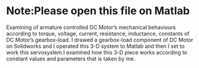 # Note:Please open this file on Matlab
Examining of armature controlled DC Motor’s mechanical behaviours according to torque, voltage, current, resistance, inductance, constants of DC Motor’s gearbox-load. I drawed a gearbox-load component of DC Motor on Solidworks and I operated this 3-D system to Matlab and then I set to work this servosystem.I examined how this 3-D piece works according to constant values and parameters that is taken by me.
